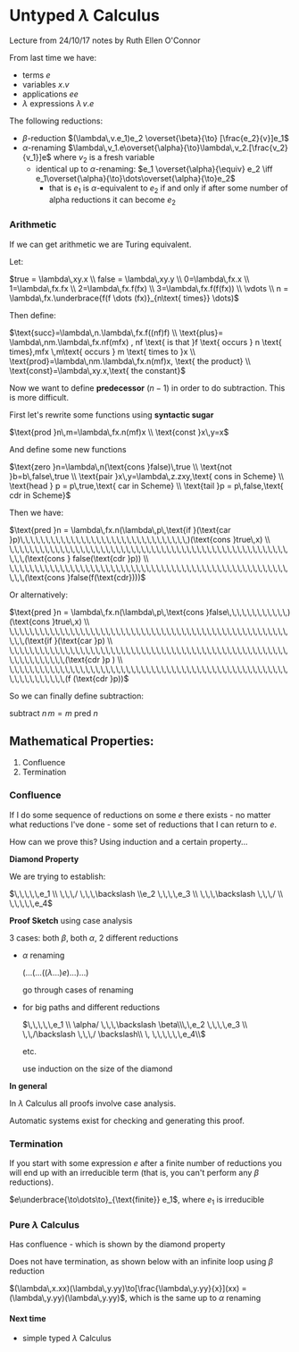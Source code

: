 # Untyped $\lambda$ Calculus

Lecture from 24/10/17 notes by Ruth Ellen O'Connor 

From last time we have:

* terms $e$
* variables $x.v$
* applications $ee$
* $\lambda$ expressions $\lambda\,v.e$

The following reductions:

* $\beta$-reduction $(\lambda\,v.e_1)e_2 \overset{\beta}{\to} [\frac{e_2}{v}]e_1$ 
* $\alpha$-renaming $\lambda\,v_1.e\overset{\alpha}{\to}\lambda\,v_2.[\frac{v_2}{v_1}]e$ where $v_2$ is a fresh variable
  * identical up to $\alpha$-renaming: $e_1 \overset{\alpha}{\equiv} e_2 \iff e_1\overset{\alpha}{\to}\dots\overset{\alpha}{\to}e_2$
    * that is $e_1$ is $\alpha$-equivalent to $e_2$ if and only if after some number of alpha reductions it can become $e_2$

### Arithmetic 

If we can get arithmetic we are Turing equivalent.

Let:

$true = \lambda\,xy.x \\ false = \lambda\,xy.y \\ 0=\lambda\,fx.x \\ 1=\lambda\,fx.fx \\ 2=\lambda\,fx.f(fx) \\ 3=\lambda\,fx.f(f(fx)) \\ \vdots \\ n = \lambda\,fx.\underbrace{f(f \dots (fx)}_{n\text{ times}} \dots)$

Then define:

$\text{succ}=\lambda\,n.\lambda\,fx.f((nf)f) \\ \text{plus}= \lambda\,nm.\lambda\,fx.nf(mfx) , nf \text{ is that }f \text{ occurs } n \text{ times},mfx \,m\text{ occurs } m \text{ times to }x \\ \text{prod}=\lambda\,nm.\lambda\,fx.n(mf)x, \text{ the product} \\ \text{const}=\lambda\,xy.x,\text{ the constant}$

Now we want to define **predecessor** ($n-1$) in order to do subtraction. This is more difficult.

First let's rewrite some functions using **syntactic sugar**

$\text{prod }n\,m=\lambda\,fx.n(mf)x \\ \text{const }x\,y=x$

And define some new functions

$\text{zero }n=\lambda\,n(\text{cons }false)\,true \\ \text{not }b=b\,false\,true \\ \text{pair }x\,y=\lambda\,z.zxy,\text{ cons in Scheme} \\ \text{head } p = p\,true,\text{ car in Scheme} \\ \text{tail }p = p\,false,\text{ cdr in Scheme}$

Then we have:

$\text{pred }n = \lambda\,fx.n(\lambda\,p\,\text{if }(\text{car }p)\,\,\,\,\,\,\,\,\,\,\,\,\,\,\,\,\,\,\,\,\,\,\,\,\,\,\,\,\,\,\,\,\,)(\text{cons }true\,x) \\ \,\,\,\,\,\,\,\,\,\,\,\,\,\,\,\,\,\,\,\,\,\,\,\,\,\,\,\,\,\,\,\,\,\,\,\,\,\,\,\,\,\,\,\,\,\,\,\,\,\,\,\,\,\,\,\,\,\,(\text{cons } false(\text{cdr }p)) \\ \,\,\,\,\,\,\,\,\,\,\,\,\,\,\,\,\,\,\,\,\,\,\,\,\,\,\,\,\,\,\,\,\,\,\,\,\,\,\,\,\,\,\,\,\,\,\,\,\,\,\,\,\,\,\,\,\,\,(\text{cons }false(f(\text{cdr})))$

Or alternatively:

$\text{pred }n = \lambda\,fx.n(\lambda\,p\,\text{cons }false\,\,\,\,\,\,\,\,\,\,\,\,)(\text{cons }true\,x) \\ \,\,\,\,\,\,\,\,\,\,\,\,\,\,\,\,\,\,\,\,\,\,\,\,\,\,\,\,\,\,\,\,\,\,\,\,\,\,\,\,\,\,\,\,\,\,\,\,\,\,\,\,\,\,\,\,\,\,(\text{if }(\text{car }p) \\ \,\,\,\,\,\,\,\,\,\,\,\,\,\,\,\,\,\,\,\,\,\,\,\,\,\,\,\,\,\,\,\,\,\,\,\,\,\,\,\,\,\,\,\,\,\,\,\,\,\,\,\,\,\,\,\,\,\,\,\,\,\,\,\,\,\,(\text{cdr }p ) \\ \,\,\,\,\,\,\,\,\,\,\,\,\,\,\,\,\,\,\,\,\,\,\,\,\,\,\,\,\,\,\,\,\,\,\,\,\,\,\,\,\,\,\,\,\,\,\,\,\,\,\,\,\,\,\,\,\,\,\,\,\,\,\,\,\,\,(f (\text{cdr }p))$

So we can finally define subtraction:

$\text{subtract }n\,m=m \text{ pred }n$

## Mathematical Properties:

1. Confluence
2. Termination

### Confluence

If I do some sequence of reductions on some $e$ there exists - no matter what reductions I've done - some set of reductions that I can return to $e$.

How can we prove this? Using induction and a certain property...

**Diamond Property**

We are trying to establish:

$\,\,\,\,\,e_1 \\ \,\,\,/ \,\,\,\backslash \\e_2 \,\,\,\,e_3 \\ \,\,\,\backslash \,\,\,/ \\ \,\,\,\,\,e_4$

**Proof Sketch** using case analysis

3 cases: both $\beta$, both $\alpha$, 2 different reductions

* $\alpha$ renaming

  $(\dots(\dots((\lambda\dots)e)\dots)\dots)$

  go through cases of renaming

* for big paths and different reductions

  $\,\,\,\,\,e_1 \\ \alpha/ \,\,\,\backslash \beta\\\,\,e_2 \,\,\,\,e_3 \\ \,\,/\backslash \,\,\,/ \backslash\\ \, \,\,\,\,\,\,e_4\\$

  etc.

  use induction on the size of the diamond

**In general**

In $\lambda$ Calculus all proofs involve case analysis.

Automatic systems exist for checking and generating this proof.

### Termination

If you start with some expression $e$ after a finite number of reductions you will end up with an irreducible term (that is, you can't perform any $\beta$ reductions).

$e\underbrace{\to\dots\to}_{\text{finite}} e_1$, where $e_1$ is irreducible

### Pure $\lambda$ Calculus

Has confluence - which is shown by the diamond property

Does not have termination, as shown below with an infinite loop using $\beta$ reduction

$(\lambda\,x.xx)(\lambda\,y.yy)\to[\frac{\lambda\,y.yy}{x}](xx) = (\lambda\,y.yy)(\lambda\,y.yy)$, which is the same up to $\alpha$ renaming 

#### Next time

* simple typed $\lambda$ Calculus



